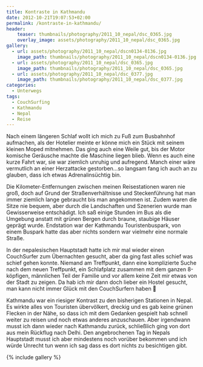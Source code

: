 ```yaml
---
title: Kontraste in Kathmandu
date: 2012-10-21T19:07:53+02:00
permalink: /kontraste-in-kathmandu/
header:
    teaser: thumbnails/photography/2011_10_nepal/dsc_0365.jpg
    overlay_image: assets/photography/2011_10_nepal/dsc_0365.jpg
gallery:
  - url: assets/photography/2011_10_nepal/dscn0134-0136.jpg
    image_path: thumbnails/photography/2011_10_nepal/dscn0134-0136.jpg
  - url: assets/photography/2011_10_nepal/dsc_0365.jpg
    image_path: thumbnails/photography/2011_10_nepal/dsc_0365.jpg
  - url: assets/photography/2011_10_nepal/dsc_0377.jpg
    image_path: thumbnails/photography/2011_10_nepal/dsc_0377.jpg
categories:
  - Unterwegs
tags:
  - CouchSurfing
  - Kathmandu
  - Nepal
  - Reise
---
```


Nach einem längeren Schlaf wollt ich mich zu Fuß zum Busbahnhof aufmachen, 
als der Hotelier meinte er könne mich ein Stück mit seinem kleinen Moped mitnehmen. 
Das ging auch eine Weile gut, bis der Motor komische Geräusche machte die Maschine liegen blieb. 
Wenn es auch eine kurze Fahrt war, sie war ziemlich unruhig und aufregend. 
Manch einer wäre vermutlich an einer Herzattacke gestorben…so langsam fang ich auch an zu glauben, 
dass ich etwas Adrenalinsüchtig bin.  

Die Kilometer-Entfernungen zwischen meinen Reisestationen waren nie groß, 
doch auf Grund der Straßenverhältnisse und Steckenführung hat man immer ziemlich lange gebraucht bis man angekommen ist. 
Zudem waren die Sitze nie bequem, aber durch die Landschaften und Szenerien wurde man Gewisserweise entschädigt. 
Ich saß einige Stunden im Bus als die Umgebung anstatt mit grünen Bergen durch braune, staubige Häuser geprägt wurde. 
Endstation war der Kathmandu Touristenbuspark, von einem Buspark hatte das aber nichts sondern war vielmehr eine normale Straße.

In der nepalesischen Hauptstadt hatte ich mir mal wieder einen CouchSurfer zum Übernachten gesucht, 
aber da ging fast alles schief was schief gehen konnte. Niemand am Treffpunkt, 
dann eine komplizierte Suche nach dem neuen Treffpunkt, ein Schlafplatz zusammen mit dem ganzen 8-köpfigen, 
männlichen Teil der Familie und vor allem keine Zeit mir etwas von der Stadt zu zeigen. 
Da hab ich mir dann doch lieber ein Hostel gesucht, man kann nicht immer Glück mit den CouchSurfern haben 🙁

Kathmandu war ein riesiger Kontrast zu den bisherigen Stationen in Nepal. 
Es wirkte alles von Touristen übervölkert, dreckig und es gab keine grünen Flecken in der Nähe, 
so dass ich mit dem Gedanken gespielt hab schnell weiter zu reisen und noch etwas anderes anzuschauen. 
Aber irgendwann musst ich dann wieder nach Kathmandu zurück, schließlich ging von dort aus mein Rückflug nach Delhi. 
Den angebrochenen Tag in Nepals Hauptstadt musst ich aber mindestens noch vorüber bekommen und ich würde Unrecht tun 
wenn ich sag dass es dort nichts zu besichtigen gibt.

{% include gallery %}